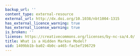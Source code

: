 ```yaml
---
backup_url: ''
content_type: external-resource
external_url: http://dx.doi.org/10.1038/nbt1004-1315
has_external_licence_warning: true
has_external_license_warning: true
is_broken: ''
license: https://creativecommons.org/licenses/by-nc-sa/4.0/
title: What is a Hidden Markov Model?
uid: 1409bb1b-ba02-4b0c-a465-fac5ef196729
---
```

